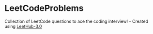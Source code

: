 # LeetCodeProblems
Collection of LeetCode questions to ace the coding interview! - Created using [LeetHub-3.0](https://github.com/raphaelheinz/LeetHub-3.0)
